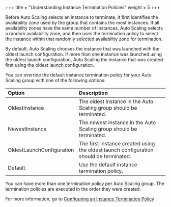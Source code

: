 +++
title = "Understanding Instance Termination Policies"
weight = 5
+++

Before Auto Scaling selects an instance to terminate, it first identifies the availability zone used by the group that contains the most instances. If all availability zones have the same number of instances, Auto Scaling selects a random availability zone, and then uses the termination policy to select the instance within that randomly selected availability zone for termination. 

By default, Auto Scaling chooses the instance that was launched with the oldest launch configuration. If more than one instance was launched using the oldest launch configuration, Auto Scaling the instance that was created first using the oldest launch configuration. 

You can override the default instance termination policy for your Auto Scaling group with one of the following options: 


| Option | Description | 
|  :---- |  :---- | 
| OldestInstance | The oldest instance in the Auto Scaling group should be terminated. | 
| NewestInstance | The newest instance in the Auto Scaling group should be terminated. | 
| OldestLaunchConfiguration | The first instance created using the oldest launch configuration should be terminated. | 
| Default | Use the default instance termination policy. | 



You can have more than one termination policy per Auto Scaling group. The termination policies are executed in the order they were created. 

For more information, go to [Configuring an Instance Termination Policy](autoscaling_examples_instance_termination_policy.dita) . 

